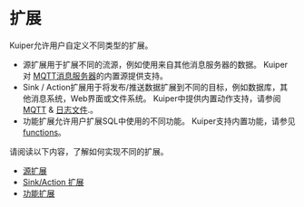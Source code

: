 # 扩展

Kuiper允许用户自定义不同类型的扩展。 

- 源扩展用于扩展不同的流源，例如使用来自其他消息服务器的数据。 Kuiper对 [MQTT消息服务器](../rules/sources/mqtt.md)的内置源提供支持。
- Sink / Action扩展用于将发布/推送数据扩展到不同的目标，例如数据库，其他消息系统，Web界面或文件系统。 Kuiper中提供内置动作支持，请参阅 [MQTT](../rules/sinks/mqtt.md) & [日志文件](../rules/sinks/logs.md).。
- 功能扩展允许用户扩展SQL中使用的不同功能。 Kuiper支持内置功能，请参见 [functions](../sqls/built-in_functions.md)。

请阅读以下内容，了解如何实现不同的扩展。

- [源扩展](#)
- [Sink/Action 扩展](#)
- [功能扩展](#)

